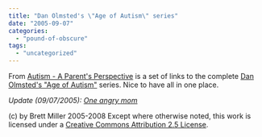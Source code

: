 ```yaml
---
title: "Dan Olmsted's \"Age of Autism\" series"
date: "2005-09-07"
categories: 
  - "pound-of-obscure"
tags: 
  - "uncategorized"
---
```


From [Autism - A Parent's Perspective](http://autismtalk.blogspot.com) is a set of links to the complete [Dan Olmsted's "Age of Autism"](http://autismtalk.blogspot.com/2005/08/dan-olmsteds-age-of-autism-series.html) series. Nice to have all in one place.  
  
_Update (09/07/2005): [One angry mom](http://www.sciencedaily.com/upi/index.php?feed=Science&article=UPI-1-20050907-10512100-bc-ageofautism.xml)_

(c) by Brett Miller 2005-2008 Except where otherwise noted, this work is licensed under a [Creative Commons Attribution 2.5 License](http://creativecommons.org/licenses/by/2.5/).
